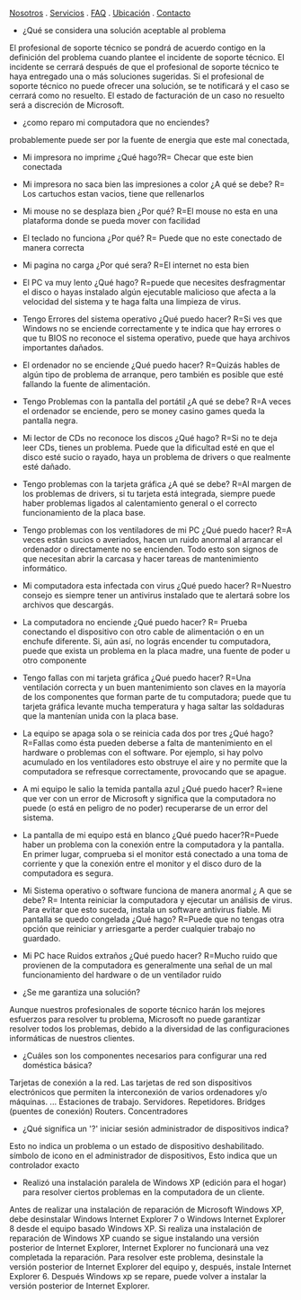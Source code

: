 [Nosotros](./nosotros.md) . [Servicios](./servicios.md) . [FAQ](FAQ.md) . [Ubicación](ubicacion.md) . [Contacto](./contacto.md)

- ¿Qué se considera una solución aceptable al problema

El profesional de soporte técnico se pondrá de acuerdo contigo en la definición del problema cuando plantee el incidente de soporte técnico. El incidente se cerrará después de que el profesional de soporte técnico te haya entregado una o más soluciones sugeridas. Si el profesional de soporte técnico no puede ofrecer una solución, se te notificará y el caso se cerrará como no resuelto. El estado de facturación de un caso no resuelto será a discreción de Microsoft.

- ¿como reparo mi computadora que no enciendes?

probablemente puede ser por la fuente de energia que este mal conectada, 

- Mi impresora no imprime ¿Qué hago?R= Checar que este bien conectada

- Mi impresora no saca bien las impresiones a color ¿A qué se debe? R= Los cartuchos estan vacios, tiene que rellenarlos
 
- Mi mouse no se desplaza bien ¿Por qué? R=El mouse no esta en una plataforma donde se pueda mover con facilidad
 
- El teclado no funciona ¿Por qué? R= Puede que no este conectado de manera correcta

- Mi pagina no carga ¿Por qué sera? R=El internet no esta bien

- El PC va muy lento ¿Qué hago? R=puede que necesites desfragmentar el disco o hayas instalado algún ejecutable malicioso que afecta a la velocidad del sistema y te haga falta una limpieza de virus.

- Tengo Errores del sistema operativo ¿Qué puedo hacer? R=Si ves que Windows no se enciende correctamente y te indica que hay errores o que tu BIOS no reconoce el sistema operativo, puede que haya archivos importantes dañados.
 
- El ordenador no se enciende ¿Qué puedo hacer? R=Quizás hables de algún tipo de problema de arranque, pero también es posible que esté fallando la fuente de alimentación.

- Tengo Problemas con la pantalla del portátil ¿A qué se debe? R=A veces el ordenador se enciende, pero se money casino games queda la pantalla negra.

-  Mi lector de CDs no reconoce los discos ¿Qué hago? R=Si no te deja leer CDs, tienes un problema. Puede que la dificultad esté en que el disco esté sucio o rayado, haya un problema de drivers o que realmente esté dañado.

- Tengo problemas con la tarjeta gráfica ¿A qué se debe? R=Al margen de los problemas de drivers, si tu tarjeta está integrada, siempre puede haber problemas ligados al calentamiento general o el correcto funcionamiento de la placa base.

- Tengo problemas con los ventiladores de mi PC ¿Qué puedo hacer? R=A veces están sucios o averiados, hacen un ruido anormal al arrancar el ordenador o directamente no se encienden. Todo esto son signos de que necesitan abrir la carcasa y hacer tareas de mantenimiento informático.

- Mi computadora esta infectada con virus ¿Qué puedo hacer? R=Nuestro consejo es siempre tener un antivirus instalado que te alertará sobre los archivos que descargás.
 
 - La computadora no enciende ¿Qué puedo hacer? R= Prueba conectando el dispositivo con otro cable de alimentación o en un enchufe diferente. Si, aún así, no lográs encender tu computadora, puede que exista un problema en la placa madre, una fuente de poder u otro componente
 
 - Tengo fallas con mi tarjeta gráfica ¿Qué puedo hacer? R=Una ventilación correcta y un buen mantenimiento son claves en la mayoría de los componentes que forman parte de tu computadora; puede que tu tarjeta gráfica levante mucha temperatura y haga saltar las soldaduras que la mantenían unida con la placa base.
 
 - La equipo se apaga sola o se reinicia cada dos por tres ¿Qué hago? R=Fallas como ésta pueden deberse a falta de mantenimiento en el hardware o problemas con el software. Por ejemplo, si hay polvo acumulado en los ventiladores esto obstruye el aire y no permite que la computadora se refresque correctamente, provocando que se apague.

- A mi equipo le salio la temida pantalla azul ¿Qué puedo hacer? R=iene que ver con un error de Microsoft y significa que la computadora no puede (o está en peligro de no poder) recuperarse de un error del sistema. 

- La pantalla de mi equipo está en blanco ¿Qué puedo hacer?R=Puede haber un problema con la conexión entre la computadora y la pantalla. En primer lugar, comprueba si el monitor está conectado a una toma de corriente y que la conexión entre el monitor y el disco duro de la computadora es segura.

- Mi Sistema operativo o software funciona de manera anormal ¿ A que se debe? R= Intenta reiniciar la computadora y ejecutar un análisis de virus. Para evitar que esto suceda, instala un software antivirus fiable.
Mi pantalla se quedo congelada ¿Qué hago? R=Puede que no tengas otra opción que reiniciar y arriesgarte a perder cualquier trabajo no guardado.

- Mi PC hace Ruidos extraños ¿Qué puedo hacer? R=Mucho ruido que provienen de la computadora es generalmente una señal de un mal funcionamiento del hardware o de un ventilador ruido

- ¿Se me garantiza una solución?

Aunque nuestros profesionales de soporte técnico harán los mejores esfuerzos para resolver tu problema, Microsoft no puede garantizar resolver todos los problemas, debido a la diversidad de las configuraciones informáticas de nuestros clientes.

- ¿Cuáles son los componentes necesarios para configurar una red doméstica básica?

Tarjetas de conexión a la red. Las tarjetas de red son dispositivos electrónicos que permiten la interconexión de varios ordenadores y/o máquinas. ... Estaciones de trabajo. Servidores. Repetidores. Bridges (puentes de conexión) Routers. Concentradores

- ¿Qué significa un '?' iniciar sesión administrador de dispositivos indica?

Esto no indica un problema o un estado de dispositivo deshabilitado. símbolo de icono en el administrador de dispositivos, Esto indica que un controlador exacto 

-  Realizó una instalación paralela de Windows XP (edición para el hogar) para resolver ciertos problemas en la computadora de un cliente.

Antes de realizar una instalación de reparación de Microsoft Windows XP, debe desinstalar Windows Internet Explorer 7 o Windows Internet Explorer 8 desde el equipo basado Windows XP. Si realiza una instalación de reparación de Windows XP cuando se sigue instalando una versión posterior de Internet Explorer, Internet Explorer no funcionará una vez completada la reparación. Para resolver este problema, desinstale la versión posterior de Internet Explorer del equipo y, después, instale Internet Explorer 6. Después Windows xp se repare, puede volver a instalar la versión posterior de Internet Explorer.
